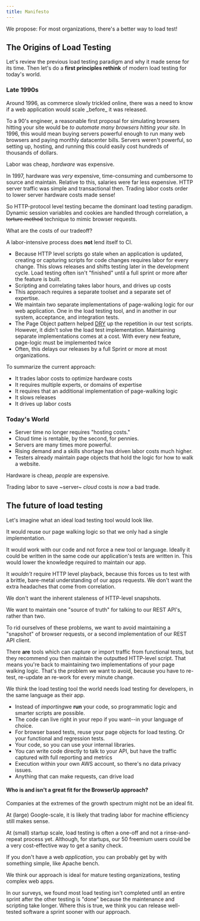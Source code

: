 ```yaml
---
title: Manifesto
---
```


We propose: For most organizations, there's a better way to load test!

## The Origins of Load Testing

Let's review the previous load testing paradigm and why it made sense for its time.
Then let's  do a <strong>first principles rethink</strong> of modern load testing for today's world.

<h3>Late 1990s</h3>
Around 1996, as commerce slowly trickled online, there was a need to know if a web application would scale _before_ it was released.

To a 90's engineer, a reasonable first proposal for simulating browsers hitting your site would be _to automate many browsers hitting your site_.
In 1996, this would mean buying servers powerful enough to run many web browsers and paying monthly datacenter bills.
Servers weren't powerful, so setting up, hosting, and running this could easily cost hundreds of thousands of dollars.

Labor was cheap, _hardware_ was expensive.

In 1997, hardware was _very_ expensive, time-consuming and cumbersome to source and maintain.
Relative to this, salaries were far less expensive.
HTTP server traffic was simple and transactional then.
Trading labor costs order to lower server hardware costs made sense!

So HTTP-protocol level testing became the dominant load testing paradigm.
Dynamic session variables and cookies are handled through correlation, a ~~torture method~~ technique to mimic browser requests.

What are the costs of our tradeoff?

A labor-intensive process does __not__ lend itself to CI.

* Because HTTP level scripts go stale when an application is updated, creating or capturing scripts for code changes requires labor
for every change. This slows releases and shifts testing later in the development cycle. Load testing often
isn't "finished" until a full sprint or more after the feature is built.
* Scripting and correlating takes labor hours, and drives up costs
* This approach requires a separate toolset and a separate set of expertise.
* We maintain two separate implementations of page-walking logic for our web application. One in the load testing tool, and in another in our system, acceptance, and integration tests.
* The Page Object pattern helped [DRY](https://en.wikipedia.org/wiki/Don%27t_repeat_yourself) up the repetition in our test scripts. However, it didn't solve the load test implementation.
Maintaining separate implementations comes at a cost. With every new feature, page-logic must be implemented twice
* Often, this delays our releases by a full Sprint or more at most organizations.


To summarize the current approach:
* It trades labor costs to optimize hardware costs
* It requires multiple experts, or domains of expertise
* It requires that an additional implementation of page-walking logic
* It slows releases
* It drives up labor costs

<h3>Today's World</h3>

* Server time no longer requires "hosting costs."
* Cloud time is rentable, by the second, for pennies.
* Servers are many times more powerful.
* Rising demand and a skills shortage has driven labor costs much higher.
* Testers already maintain page objects that hold the logic for how to walk a website.

Hardware is cheap, _people_ are expensive.

Trading labor to save ~server~ *cloud* costs is _now_ a bad trade.

## The future of load testing

Let's imagine what an ideal load testing tool would look like.

It would reuse our page walking logic so that we only had a single implementation.

It would work with our code and not force a new tool or language. Ideally it could be written in the same code our application's tests are written in. This would lower the knowledge required to maintain our app.

It _wouldn't_ require HTTP level playback, because this forces us to test with a brittle, bare-metal understanding of our apps requests. We don't want the extra headaches that come from correlation.

We don't want the inherent staleness of HTTP-level snapshots.

We want to maintain one "source of truth" for talking to our REST API's, rather than two.

To rid ourselves of these problems, we want to avoid maintaining a "snapshot" of browser requests, or a second implementation of our
REST API client.

There __are__ tools which can capture or import traffic from functional tests, but they recommend you then maintain the outputted HTTP-level script.
That means you're back to maintaining two implementations of your page walking logic. That's the problem we want to avoid, because
you have to re-test, re-update an re-work for every minute change.

We think the load testing tool the world needs load testing for developers, in the same language as their app.

<ul>
 	<li>Instead of <em>importing</em>we <strong>run</strong> your code, so programmatic logic and smarter scripts are possible.</li>
 	<li>The code can live right in your repo if you want--in your language of choice.</li>
  <li>For browser based tests, reuse your page objects for load testing. Or your functional and regression tests.</li>
 	<li>Your code, so you can use your internal libraries.</li>
  <li>You can write code directly to talk to your API, but have the traffic captured with full reporting and metrics</li>
 	<li>Execution within your own AWS account, so there's no data privacy issues.</li>
 	<li>Anything that can make requests, can drive load</li>
</ul>


#### Who is and isn't a great fit for the BrowserUp approach?

Companies at the extremes of the growth spectrum might not be an ideal fit.

At (large) Google-scale, it is likely that trading labor for machine efficiency still makes sense.

At (small) startup scale, load testing is often a one-off and not a rinse-and-repeat process yet.
Although, for startups, our 50 freemium users could be a very cost-effective way to get a sanity check.

If you don't have a web _application_, you can probably get by with something simple, like Apache bench.

We think our approach is ideal for mature testing organizations, testing complex web apps.

In our surveys, we found most load testing isn't completed until an entire sprint after the other testing is "done"
because the maintenance and scripting take longer. Where this is true, we think you can
release well-tested software a sprint sooner with our approach.
